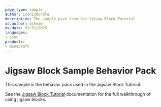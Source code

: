 ```yaml
---
page_type: sample
author: iconicNurdle
description: The sample pack from the Jigsaw Block Tutorial
ms.author: mikeam
ms.date: 01/31/2025
languages:
- json
products:
- minecraft
---
```


# Jigsaw Block Sample Behavior Pack

This sample is the behavior pack used in the Jigsaw Block Tutorial.

See the [Jigsaw Block Tutorial](https://learn.microsoft.com/minecraft/creator/documents/structures/jigsawtutorial) documentation for the full walkthrough of using jigsaw blocks.
